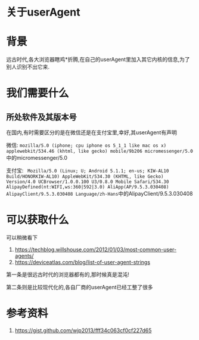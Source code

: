 # 关于userAgent

# 背景

远古时代,各大浏览器瞎鸡*折腾,在自己的userAgent里加入其它内核的信息,为了别人识别不出它来.

# 我们需要什么

## 所处软件及其版本号

在国内,有时需要区分的是在微信还是在支付宝里,幸好,其userAgent有声明

微信: `mozilla/5.0 (iphone; cpu iphone os 5_1_1 like mac os x) applewebkit/534.46 (khtml, like gecko) mobile/9b206 micromessenger/5.0`中的micromessenger/5.0


支付宝: ` Mozilla/5.0 (Linux; U; Android 5.1.1; en-us; KIW-AL10 Build/HONORKIW-AL10) AppleWebKit/534.30 (KHTML, like Gecko) Version/4.0 UCBrowser/1.0.0.100 U3/0.8.0 Mobile Safari/534.30 AlipayDefined(nt:WIFI,ws:360|592|3.0) AliApp(AP/9.5.3.030408) AlipayClient/9.5.3.030408 Language/zh-Hans`中的AlipayClient/9.5.3.030408

# 可以获取什么

可以稍微看下

1. https://techblog.willshouse.com/2012/01/03/most-common-user-agents/
2. https://deviceatlas.com/blog/list-of-user-agent-strings

第一条是很远古时代的浏览器都有的,那时候真是混沌!

第二条则是比较现代化的,各自厂商的userAgent已经工整了很多

# 参考资料

1. https://gist.github.com/wjp2013/fff34c063cf0cf227d65
